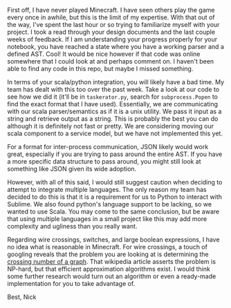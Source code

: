 First off, I have never played Minecraft. I have seen others play the 
game every once in awhile, but this is the limit of my expertise. 
With that out of the way, I've spent the last hour or so trying to 
familiarize myself with your project. I took a read through your
design documents and the last couple weeks of feedback. If I am 
understanding your progress properly for your notebook, 
you have reached a state where
you have a working parser and a defined AST. Cool! It would be nice 
however if that code was online somewhere that I could look at and
perhaps comment on. I haven't been able to find any code in this repo,
but maybe I missed something.

In terms of your scala/python integration, you will likely have a bad 
time. My team has dealt with this too over the past week. Take a look
at our code to see how we did it (it'll be in `taskerator.py`, 
search for `subprocess.Popen` to find the exact format that I have used).
Essentially, we are communicating with our scala parser/semantics as if
it is a unix utility. We pass it input as a string and retrieve output
as a string. This is probably the best you can do although it is definitely 
not fast or pretty. We are considering moving our scala component to 
a service model, but we have not implemented this yet.

For a format for inter-process communication, JSON likely would work great,
especially if you are trying to pass around the entire AST. If you have a 
more specific data structure to pass around, you might still look at something
like JSON given its wide adoption. 

However, with all of this said, I would still suggest caution when deciding
to attempt to integrate multiple languages. The only reason my team has decided
to do this is that it is a requirement for us to Python to interact with Sublime.
We also found python's language support to be lacking, so we wanted to use Scala.
You may come to the same conclusion, but be aware that using multiple languages
in a small project like this may add more complexity and ugliness
than you really want.

Regarding wire crossings, switches, and large boolean expressions, I have no 
idea what is reasonable in Minecraft. For wire crossings, 
a touch of googling reveals that the problem you are looking at is 
determining the [crossing number of a graph](http://en.wikipedia.org/wiki/Crossing_number_%28graph_theory%29).
That wikipedia article asserts the problem is NP-hard, but that efficient approximation algorithms 
exist. I would think some further research would turn out an algorithm 
or even a ready-made implementation for you to take advantage of.

Best,
Nick